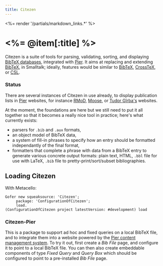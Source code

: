 ```yaml
---
title: Citezen
---
```

<%= render '/partials/markdown_links.*' %>

# <%= @item[:title] %>

Citezen is a suite of tools for parsing, validating, sorting, and displaying [BibTeX databases][bibtex], integrated with [Pier][].
It aims at replacing and extending [BibTeX][], in Smalltalk; ideally, features would be similar to [BibTeX][], [CrossTeX][], or [CSL][].

[bibtex]: http://www.bibtex.org
[crosstex]: http://www.cs.cornell.edu/people/egs/crosstex/
[csl]: http://xbiblio.sourceforge.net/csl/
[pier]: http://www.piercms.com

### Status

There are several instances of Citezen in use already, to display publication lists in [Pier][] websites, for instance [RMoD](http://rmod.lille.inria.fr/web/pier/publications), [Moose](http://moose.unibe.ch/publications/list), or [Tudor Gîrba's](http://www.tudorgirba.com/publications) websites.

At the moment, the foundations are here but we still need to put it all together so that it becomes a really nice tool in practice; here's what currently exists:

- parsers for `.bib` and `.aux` formats,
- an object model of BibTeX data,
- a system of fill-in phrases to specify how an entry should be formatted independantly of the final format,
- formatters that complete a phrase with data from a BibTeX entry to generate various concrete output formats: plain text, HTML, `.bbl` file for use with LaTeX, `.bib` file to pretty-print/sort/subset bibliographies.

## Loading Citezen

With Metacello:

    Gofer new squeaksource: 'Citezen';
         package: 'ConfigurationOfCitezen';
         load.
    (ConfigurationOfCitezen project latestVersion: #development) load

### Citezen-Pier

This is a package to support ad hoc and fixed queries on a local BibTeX file, and to integrate them into a website powered by the [Pier content management system](http://www.piercms.com).
To try it out, first create a _Bib File_ page, and configure it to point to a local BibTeX file.
You can then also create embeddable components of type _Fixed Query_ and _Query Box_ which should be configured to point to a pre-installed _Bib File_ page.


